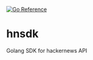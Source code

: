 [![Go Reference](https://pkg.go.dev/badge/github.com/billysutomo/hnsdk.svg)](https://pkg.go.dev/github.com/billysutomo/hnsdk)
# hnsdk


Golang SDK for hackernews API
